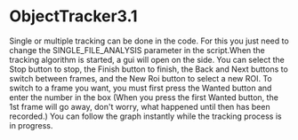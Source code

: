 # ObjectTracker3.1
Single or multiple tracking can be done in the code. For this you just need to change the SINGLE_FILE_ANALYSIS parameter in the script.When the tracking algorithm is started, a gui will open on the side. You can select the Stop button to stop, the Finish button to finish, the Back and Next buttons to switch between frames, and the New Roi button to select a new ROI. To switch to a frame you want, you must first press the Wanted button and enter the number in the box (When you press the first Wanted button, the 1st frame will go away, don't worry, what happened until then has been recorded.) You can follow the graph instantly while the tracking process is in progress.
